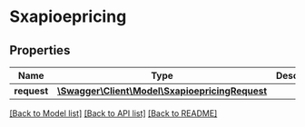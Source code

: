 # Sxapioepricing

## Properties
Name | Type | Description | Notes
------------ | ------------- | ------------- | -------------
**request** | [**\Swagger\Client\Model\SxapioepricingRequest**](SxapioepricingRequest.md) |  | [optional] 

[[Back to Model list]](../README.md#documentation-for-models) [[Back to API list]](../README.md#documentation-for-api-endpoints) [[Back to README]](../README.md)


